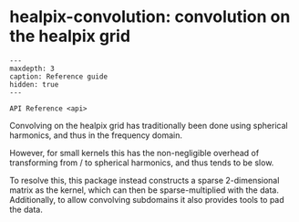 # healpix-convolution: convolution on the healpix grid

```{toctree}
---
maxdepth: 3
caption: Reference guide
hidden: true
---

API Reference <api>
```

Convolving on the healpix grid has traditionally been done using spherical harmonics, and thus in the frequency domain.

However, for small kernels this has the non-negligible overhead of transforming from / to spherical harmonics, and thus tends to be slow.

To resolve this, this package instead constructs a sparse 2-dimensional matrix as the kernel, which can then be sparse-multiplied with the data. Additionally, to allow convolving subdomains it also provides tools to pad the data.
